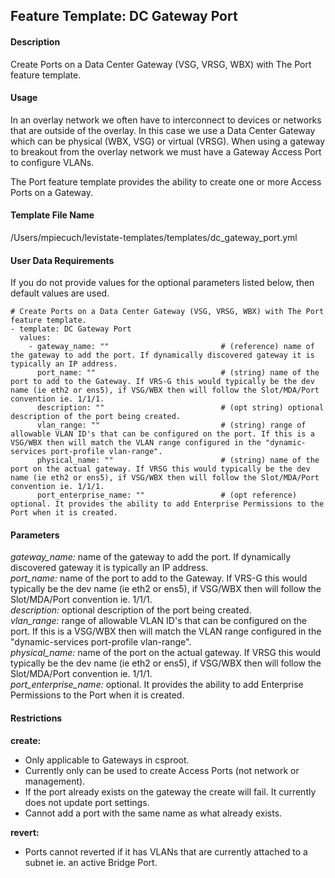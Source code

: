 ## Feature Template: DC Gateway Port
#### Description
Create Ports on a Data Center Gateway (VSG, VRSG, WBX) with The Port feature template.

#### Usage
In an overlay network we often have to interconnect to devices or networks that are outside of the overlay. In this case we use a Data Center Gateway which can be physical (WBX, VSG) or virtual (VRSG). When using a gateway to breakout from the overlay network we must have a Gateway Access Port to configure VLANs.

The Port feature template provides the ability to create one or more Access Ports on a Gateway.

#### Template File Name
/Users/mpiecuch/levistate-templates/templates/dc_gateway_port.yml

#### User Data Requirements
If you do not provide values for the optional parameters listed below, then default values are used.

```
# Create Ports on a Data Center Gateway (VSG, VRSG, WBX) with The Port feature template.
- template: DC Gateway Port
  values:
    - gateway_name: ""                         # (reference) name of the gateway to add the port. If dynamically discovered gateway it is typically an IP address.
      port_name: ""                            # (string) name of the port to add to the Gateway. If VRS-G this would typically be the dev name (ie eth2 or ens5), if VSG/WBX then will follow the Slot/MDA/Port convention ie. 1/1/1.
      description: ""                          # (opt string) optional description of the port being created.
      vlan_range: ""                           # (string) range of allowable VLAN ID's that can be configured on the port. If this is a VSG/WBX then will match the VLAN range configured in the "dynamic-services port-profile vlan-range".
      physical_name: ""                        # (string) name of the port on the actual gateway. If VRSG this would typically be the dev name (ie eth2 or ens5), if VSG/WBX then will follow the Slot/MDA/Port convention ie. 1/1/1.
      port_enterprise_name: ""                 # (opt reference) optional. It provides the ability to add Enterprise Permissions to the Port when it is created.

```

#### Parameters
*gateway_name:* name of the gateway to add the port. If dynamically discovered gateway it is typically an IP address.<br>
*port_name:* name of the port to add to the Gateway. If VRS-G this would typically be the dev name (ie eth2 or ens5), if VSG/WBX then will follow the Slot/MDA/Port convention ie. 1/1/1.<br>
*description:* optional description of the port being created.<br>
*vlan_range:* range of allowable VLAN ID's that can be configured on the port. If this is a VSG/WBX then will match the VLAN range configured in the "dynamic-services port-profile vlan-range".<br>
*physical_name:* name of the port on the actual gateway. If VRSG this would typically be the dev name (ie eth2 or ens5), if VSG/WBX then will follow the Slot/MDA/Port convention ie. 1/1/1.<br>
*port_enterprise_name:* optional. It provides the ability to add Enterprise Permissions to the Port when it is created.<br>


#### Restrictions
**create:**
* Only applicable to Gateways in csproot.
* Currently only can be used to create Access Ports (not network or management).
* If the port already exists on the gateway the create will fail. It currently does not update port settings.
* Cannot add a port with the same name as what already exists.

**revert:**
* Ports cannot reverted if it has VLANs that are currently attached to a subnet ie. an active Bridge Port.

